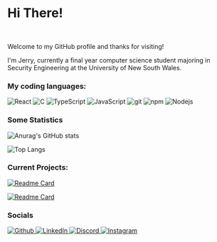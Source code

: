 <h1>Hi There!</h1>
<br>

<p> Welcome to my GitHub profile and thanks for visiting!</p>
<p> I'm Jerry, currently a final year computer science student majoring in Security Engineering at the University of New South Wales.</p>

<h3> My coding languages: </h3>
<p>
  <img alt="React" src="https://img.shields.io/badge/-React-45b8d8?style=flat-square&logo=react&logoColor=white" />
  <img alt="C" src="https://img.shields.io/badge/C-00599C?style=flat-square&logo=c&logoColor=white" />
  <img alt="TypeScript" src="https://img.shields.io/badge/-TypeScript-007ACC?style=flat-square&logo=typescript&logoColor=white" />
  <img alt="JavaScript" src="https://img.shields.io/badge/JavaScript-F7DF1E?style=flat-square&logo=javascript&logoColor=black" />
  <img alt="git" src="https://img.shields.io/badge/-Git-F05032?style=flat-square&logo=git&logoColor=white" />
  <img alt="npm" src="https://img.shields.io/badge/-NPM-CB3837?style=flat-square&logo=npm&logoColor=white" />
  <img alt="Nodejs" src="https://img.shields.io/badge/-Nodejs-43853d?style=flat-square&logo=Node.js&logoColor=white" />
</p>

<h3> Some Statistics </h3>

![Anurag's GitHub stats](https://github-readme-stats.vercel.app/api?username=MarshmallowsAU&show_icons=true&theme=algolia&card_width=500)

![Top Langs](https://github-readme-stats.vercel.app/api/top-langs/?username=MarshmallowsAU&layout=compact&theme=algolia&card_width=500)


<h3> Current Projects: </h3>

[![Readme Card](https://github-readme-stats.vercel.app/api/pin/?username=MarshmallowsAU&repo=Twitter-User-Scraper&theme=algolia&card_width=500)](https://github.com/MarshmallowsAU/Twitter-User-Scraper)

[![Readme Card](https://github-readme-stats.vercel.app/api/pin/?username=MarshmallowsAU&repo=Video-Game&theme=algolia&card_width=500)](https://github.com/MarshmallowsAU/Video-Game)

<h3> Socials </h3>

<p>
<a href="https://github.com/MarshmallowsAU" target="_blank"><img alt="Github" src="https://img.shields.io/badge/GitHub-%2312100E.svg?&style=for-the-badge&logo=Github&logoColor=white" />
<a href="https://www.linkedin.com/in/jerry-yang-7a9310266" target="_blank"><img alt="LinkedIn" src="https://img.shields.io/badge/linkedin-%230077B5.svg?&style=for-the-badge&logo=linkedin&logoColor=white" />
<a href="https://www.discordapp.com/users/311743674142949389" target="_blank"><img alt="Discord" src="https://img.shields.io/badge/Discord-7289DA?style=for-the-badge&logo=discord&logoColor=white" />
<a href="https://www.instagram.com/jerry._.yang/" target="_blank"><img alt="Instagram" src="https://img.shields.io/badge/Instagram-E4405F?style=for-the-badge&logo=instagram&logoColor=white" />
</P>
